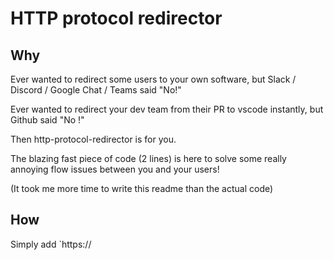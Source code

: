 # HTTP protocol redirector

## Why 
Ever wanted to redirect some users to your own software, but Slack / Discord / Google Chat / Teams said "No!"


Ever wanted to redirect your dev team from their PR to vscode instantly, but Github said "No !"


Then http-protocol-redirector is for you.


The blazing fast piece of code (2 lines) is here to solve some really annoying flow issues between you and your users! 


(It took me more time to write this readme than the actual code)

## How 
Simply add `https://